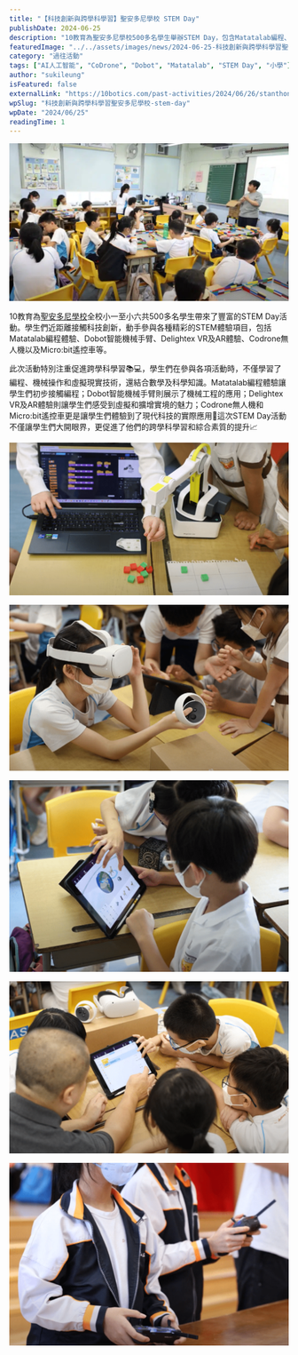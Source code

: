 ```yaml
---
title: "【科技創新與跨學科學習】聖安多尼學校 STEM Day"
publishDate: 2024-06-25
description: "10教育為聖安多尼學校500多名學生舉辦STEM Day，包含Matatalab編程、Dobot機械手臂、VR/AR體驗、Codrone無人機等活動，促進跨學科學習和綜合素質提升。"
featuredImage: "../../assets/images/news/2024-06-25-科技創新與跨學科學習聖安多尼學校-stem-day/image1.png"
category: "過往活動"
tags: ["AI人工智能", "CoDrone", "Dobot", "Matatalab", "STEM Day", "小學"]
author: "sukileung"
isFeatured: false
externalLink: "https://10botics.com/past-activities/2024/06/26/stanthonys-stem-day/"
wpSlug: "科技創新與跨學科學習聖安多尼學校-stem-day"
wpDate: "2024/06/25"
readingTime: 1
---
```


![](../../assets/images/news/2024-06-25-科技創新與跨學科學習聖安多尼學校-stem-day/image2.png)

10教育為[聖安多尼學校](https://www.stanthonys.edu.hk/)全校小一至小六共500多名學生帶來了豐富的STEM Day活動。學生們近距離接觸科技創新，動手參與各種精彩的STEM體驗項目，包括Matatalab編程體驗、Dobot智能機械手臂、Delightex VR及AR體驗、Codrone無人機以及Micro:bit遙控車等。

此次活動特別注重促進跨學科學習📚💻，學生們在參與各項活動時，不僅學習了編程、機械操作和虛擬現實技術，還結合數學及科學知識。Matatalab編程體驗讓學生們初步接觸編程；Dobot智能機械手臂則展示了機械工程的應用；Delightex VR及AR體驗則讓學生們感受到虛擬和擴增實境的魅力；Codrone無人機和Micro:bit遙控車更是讓學生們體驗到了現代科技的實際應用🔧這次STEM Day活動不僅讓學生們大開眼界，更促進了他們的跨學科學習和綜合素質的提升📈

![](../../assets/images/news/2024-06-25-科技創新與跨學科學習聖安多尼學校-stem-day/image3.png)

![](../../assets/images/news/2024-06-25-科技創新與跨學科學習聖安多尼學校-stem-day/image4.png)

![](../../assets/images/news/2024-06-25-科技創新與跨學科學習聖安多尼學校-stem-day/image5.png)

![](../../assets/images/news/2024-06-25-科技創新與跨學科學習聖安多尼學校-stem-day/image6.png)

![](../../assets/images/news/2024-06-25-科技創新與跨學科學習聖安多尼學校-stem-day/image7.png)

###
